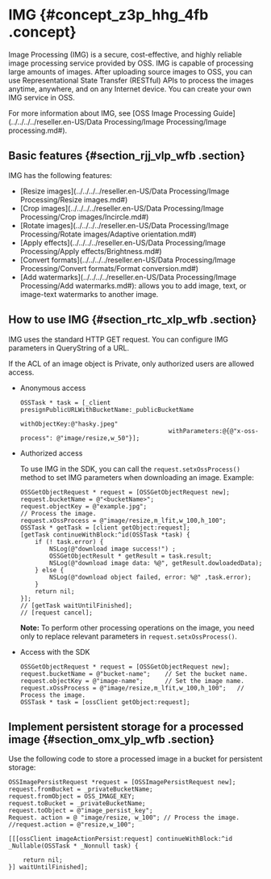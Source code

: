 # IMG {#concept_z3p_hhg_4fb .concept}

Image Processing \(IMG\) is a secure, cost-effective, and highly reliable image processing service provided by OSS. IMG is capable of processing large amounts of images. After uploading source images to OSS, you can use Representational State Transfer \(RESTful\) APIs to process the images anytime, anywhere, and on any Internet device. You can create your own IMG service in OSS.

For more information about IMG, see [OSS Image Processing Guide](../../../../reseller.en-US/Data Processing/Image Processing/Image processing.md#).

## Basic features {#section_rjj_vlp_wfb .section}

IMG has the following features:

-   [Resize images](../../../../reseller.en-US/Data Processing/Image Processing/Resize images.md#)
-   [Crop images](../../../../reseller.en-US/Data Processing/Image Processing/Crop images/Incircle.md#)
-   [Rotate images](../../../../reseller.en-US/Data Processing/Image Processing/Rotate images/Adaptive orientation.md#)
-   [Apply effects](../../../../reseller.en-US/Data Processing/Image Processing/Apply effects/Brightness.md#)
-   [Convert formats](../../../../reseller.en-US/Data Processing/Image Processing/Convert formats/Format conversion.md#)
-   [Add watermarks](../../../../reseller.en-US/Data Processing/Image Processing/Add watermarks.md#): allows you to add image, text, or image-text watermarks to another image.

## How to use IMG {#section_rtc_xlp_wfb .section}

IMG uses the standard HTTP GET request. You can configure IMG parameters in QueryString of a URL.

If the ACL of an image object is Private, only authorized users are allowed access.

-   Anonymous access

    ```
    OSSTask * task = [_client presignPublicURLWithBucketName:_publicBucketName
    										  withObjectKey:@"hasky.jpeg"
    										 withParameters:@{@"x-oss-process": @"image/resize,w_50"}];
    ```

-   Authorized access

    To use IMG in the SDK, you can call the `request.setxOssProcess()` method to set IMG parameters when downloading an image. Example:

    ```
    OSSGetObjectRequest * request = [OSSGetObjectRequest new];
    request.bucketName = @"<bucketName>";
    request.objectKey = @"example.jpg";
    // Process the image.
    request.xOssProcess = @"image/resize,m_lfit,w_100,h_100";
    OSSTask * getTask = [client getObject:request];
    [getTask continueWithBlock:^id(OSSTask *task) {
        if (! task.error) {
            NSLog(@"download image success!") ;
            OSSGetObjectResult * getResult = task.result;
            NSLog(@"download image data: %@", getResult.dowloadedData);
        } else {
            NSLog(@"download object failed, error: %@" ,task.error);
        }
        return nil;
    }];
    // [getTask waitUntilFinished];
    // [request cancel];
    ```

    **Note:** To perform other processing operations on the image, you need only to replace relevant parameters in `request.setxOssProcess()`.

-   Access with the SDK

    ```
    OSSGetObjectRequest * request = [OSSGetObjectRequest new];
    request.bucketName = @"bucket-name";    // Set the bucket name.
    request.objectKey = @"image-name";      // Set the image name.
    request.xOssProcess = @"image/resize,m_lfit,w_100,h_100";   // Process the image.
    OSSTask * task = [ossClient getObject:request];
    ```


## Implement persistent storage for a processed image {#section_omx_ylp_wfb .section}

Use the following code to store a processed image in a bucket for persistent storage:

```
OSSImagePersistRequest *request = [OSSImagePersistRequest new];
request.fromBucket = _privateBucketName;
request.fromObject = OSS_IMAGE_KEY;
request.toBucket = _privateBucketName;
request.toObject = @"image_persist_key";   
Request. action = @ "image/resize, w_100"; // Process the image.
//request.action = @"resize,w_100";

[[[ossClient imageActionPersist:request] continueWithBlock:^id _Nullable(OSSTask * _Nonnull task) {
	
	return nil;
}] waitUntilFinished];
```

